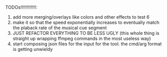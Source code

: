 TODOs!!!!!!!!!!!!: 
1. add more merging/overlays like colors and other effects to test 6
2. make it so that the speed exponentially increases to eventually match the plaback rate of the musical cue segment
3. JUST REFACTOR EVERYTHING TO BE LESS UGLY (this whole thing is straight up wrapping ffmpeg commands in the most useless way)
4. start composing json files for the input for the tool. the cmd/arg format is getting unwieldy